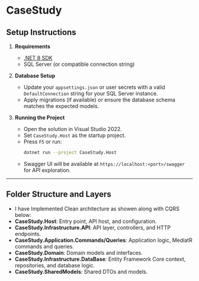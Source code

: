 # CaseStudy

## Setup Instructions

1. **Requirements**
   - [.NET 8 SDK](https://dotnet.microsoft.com/en-us/download/dotnet/8.0)
   - SQL Server (or compatible connection string)

2. **Database Setup**
   - Update your `appsettings.json` or user secrets with a valid `DefaultConnection` string for your SQL Server instance.
   - Apply migrations (if available) or ensure the database schema matches the expected models.

3. **Running the Project**
   - Open the solution in Visual Studio 2022.
   - Set `CaseStudy.Host` as the startup project.
   - Press `F5` or run:
     ```sh
     dotnet run --project CaseStudy.Host
     ```
   - Swagger UI will be available at `https://localhost:<port>/swagger` for API exploration.

---

## Folder Structure and Layers
- I have Implemented Clean architecture as showen along with CQRS below:
- **CaseStudy.Host**: Entry point, API host, and configuration.
- **CaseStudy.Infrastructure.API**: API layer, controllers, and HTTP endpoints.
- **CaseStudy.Application.Commands/Queries**: Application logic, MediatR commands and queries.
- **CaseStudy.Domain**: Domain models and interfaces.
- **CaseStudy.Infrastructure.DataBase**: Entity Framework Core context, repositories, and database logic.
- **CaseStudy.SharedModels**: Shared DTOs and models.
